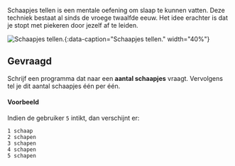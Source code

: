 Schaapjes tellen is een mentale oefening om slaap te kunnen vatten. Deze techniek bestaat al sinds de vroege twaalfde eeuw. Het idee erachter is dat je stopt met piekeren door jezelf af te leiden.

![Schaapjes tellen.](media/sheep.gif "Schaapjes tellen."){:data-caption="Schaapjes tellen." width="40%"}

## Gevraagd

Schrijf een programma dat naar een **aantal schaapjes** vraagt. Vervolgens tel je dit aantal schaapjes één per één.

#### Voorbeeld

Indien de gebruiker `5` intikt, dan verschijnt er:

```
1 schaap
2 schapen
3 schapen
4 schapen
5 schapen
```
